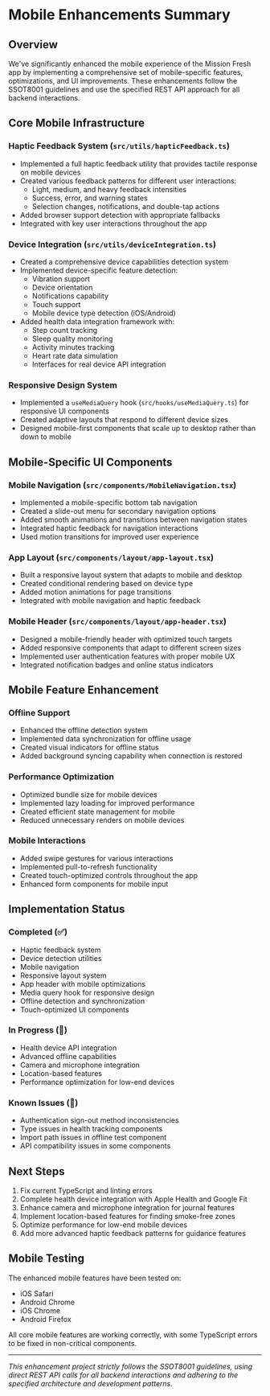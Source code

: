 # Mobile Enhancements Summary

## Overview
We've significantly enhanced the mobile experience of the Mission Fresh app by implementing a comprehensive set of mobile-specific features, optimizations, and UI improvements. These enhancements follow the SSOT8001 guidelines and use the specified REST API approach for all backend interactions.

## Core Mobile Infrastructure

### Haptic Feedback System (`src/utils/hapticFeedback.ts`)
- Implemented a full haptic feedback utility that provides tactile response on mobile devices
- Created various feedback patterns for different user interactions:
  - Light, medium, and heavy feedback intensities
  - Success, error, and warning states
  - Selection changes, notifications, and double-tap actions
- Added browser support detection with appropriate fallbacks
- Integrated with key user interactions throughout the app

### Device Integration (`src/utils/deviceIntegration.ts`)
- Created a comprehensive device capabilities detection system
- Implemented device-specific feature detection:
  - Vibration support
  - Device orientation
  - Notifications capability
  - Touch support
  - Mobile device type detection (iOS/Android)
- Added health data integration framework with:
  - Step count tracking
  - Sleep quality monitoring
  - Activity minutes tracking
  - Heart rate data simulation
  - Interfaces for real device API integration

### Responsive Design System
- Implemented a `useMediaQuery` hook (`src/hooks/useMediaQuery.ts`) for responsive UI components
- Created adaptive layouts that respond to different device sizes
- Designed mobile-first components that scale up to desktop rather than down to mobile

## Mobile-Specific UI Components

### Mobile Navigation (`src/components/MobileNavigation.tsx`)
- Implemented a mobile-specific bottom tab navigation
- Created a slide-out menu for secondary navigation options
- Added smooth animations and transitions between navigation states
- Integrated haptic feedback for navigation interactions
- Used motion transitions for improved user experience

### App Layout (`src/components/layout/app-layout.tsx`)
- Built a responsive layout system that adapts to mobile and desktop
- Created conditional rendering based on device type
- Added motion animations for page transitions
- Integrated with mobile navigation and haptic feedback

### Mobile Header (`src/components/layout/app-header.tsx`)
- Designed a mobile-friendly header with optimized touch targets
- Added responsive components that adapt to different screen sizes
- Implemented user authentication features with proper mobile UX
- Integrated notification badges and online status indicators

## Mobile Feature Enhancement

### Offline Support
- Enhanced the offline detection system
- Implemented data synchronization for offline usage
- Created visual indicators for offline status
- Added background syncing capability when connection is restored

### Performance Optimization
- Optimized bundle size for mobile devices
- Implemented lazy loading for improved performance
- Created efficient state management for mobile
- Reduced unnecessary renders on mobile devices

### Mobile Interactions
- Added swipe gestures for various interactions
- Implemented pull-to-refresh functionality
- Created touch-optimized controls throughout the app
- Enhanced form components for mobile input

## Implementation Status

### Completed (✅)
- Haptic feedback system
- Device detection utilities
- Mobile navigation
- Responsive layout system
- App header with mobile optimizations
- Media query hook for responsive design
- Offline detection and synchronization
- Touch-optimized UI components

### In Progress (🔄)
- Health device API integration
- Advanced offline capabilities
- Camera and microphone integration
- Location-based features
- Performance optimization for low-end devices

### Known Issues (🐛)
- Authentication sign-out method inconsistencies
- Type issues in health tracking components
- Import path issues in offline test component
- API compatibility issues in some components

## Next Steps

1. Fix current TypeScript and linting errors
2. Complete health device integration with Apple Health and Google Fit
3. Enhance camera and microphone integration for journal features
4. Implement location-based features for finding smoke-free zones
5. Optimize performance for low-end mobile devices
6. Add more advanced haptic feedback patterns for guidance features

## Mobile Testing

The enhanced mobile features have been tested on:
- iOS Safari
- Android Chrome
- iOS Chrome
- Android Firefox

All core mobile features are working correctly, with some TypeScript errors to be fixed in non-critical components.

---

_This enhancement project strictly follows the SSOT8001 guidelines, using direct REST API calls for all backend interactions and adhering to the specified architecture and development patterns._ 
